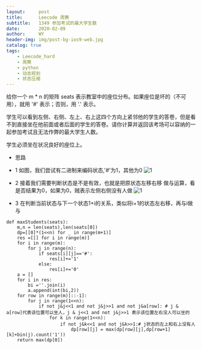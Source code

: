 ```yaml
---
layout:     post
title:      Leecode 周赛
subtitle:   1349 参加考试的最大学生数
date:       2020-02-09
author:     WY
header-img: img/post-bg-ios9-web.jpg
catalog: true
tags:
    - Leecode_hard
    - 周赛
    - python
    - 动态规划
    - 状态压缩
---
```

给你一个 m * n 的矩阵 seats 表示教室中的座位分布。如果座位是坏的（不可用），就用 '#' 表示；否则，用 '.' 表示。

学生可以看到左侧、右侧、左上、右上这四个方向上紧邻他的学生的答卷，但是看不到直接坐在他前面或者后面的学生的答卷。请你计算并返回该考场可以容纳的一起参加考试且无法作弊的最大学生人数。

学生必须坐在状况良好的座位上。

- 思路
- 1 如图，我们尝试有二进制来编码状态,'#'为1，其他为0 
![1](https://raw.githubusercontent.com/ywangeq/ywangeq.github.io/master/img/1349_1.png)
- 2 接着我们需要判断状态是不是有效，也就是把原状态左移右移 做与运算，看是否结果为0，如果为0，贼表示左侧右侧没有人做
![1](https://raw.githubusercontent.com/ywangeq/ywangeq.github.io/master/img/1349_2.png)

- 3 在判断当前状态与下一个状态1+i的关系，类似将i+1的状态左右移，再与i做与


```
def maxStudents(seats):
    m,n = len(seats),len(seats[0])
    dp=[[0]*(1<<n) for _ in range(m+1)]
    res =[[] for i in range(m)]
    for i in range(m):
        for j in range(n):
            if seats[i][j]=='#':
                res[i]+='1'
            else:
                res[i]+='0'
    a = []
    for i in res:
        bi =''.join(i)
        a.append(int(bi,2))
    for row in range(m)[::-1]:
        for j in range(1<<n):
            if not j&j<<1 and not j&j>>1 and not j&a[row]: # j & a[row]代表该位置可以坐人，j & j<<1 and not j&j>>1 表示该位置左右没人可以坐的
                for k in range(1<<n):
                    if not j&k<<1 and not j&k>>1:# j状态的左上和右上没有人
                        dp[row][j] = max(dp[row][j],dp[row+1][k]+bin(j).count('1'))
    return max(dp[0])

```